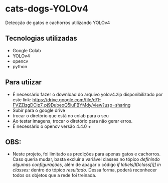 # cats-dogs-YOLOv4
Detecção de gatos e cachorros utilizando YOLOv4

## Tecnologias utilizadas
- Google Colab
- YOLOv4
- opencv
- python

## Para utiizar
- É necessário fazer o download do arquivo yolov4.zip disponibilizado por este link: https://drive.google.com/file/d/1-FVZZIzgDCip7_pj9DubeoQ5iuFBYMdy/view?usp=sharing
- Subir para o google drive
- trocar o diretório que está no colab para o seu
- Ao testar imagens, trocar o diretório para não gerar erros.
- É necessário o opencv versão 4.4.0 + 

## OBS:

- Neste projeto, foi limitado as predições para apenas gatos e cachorros. Caso queria mudar, basta excluir a variável classes no tópico *definindo algumas configurações*, além de apagar o código *if labels[IDclass[i]] in classes:* dentro do tópico *resultado*. Dessa forma, poderá reconhecer todos os objetos que a rede foi treinada.
